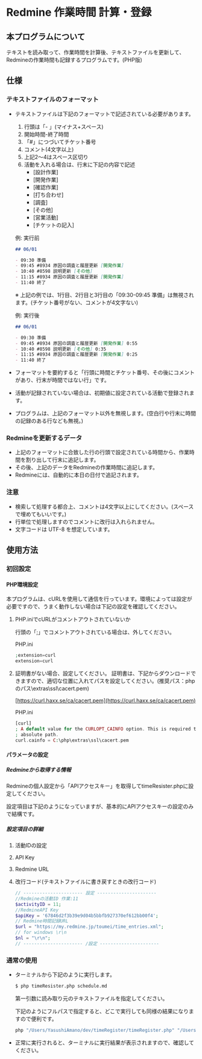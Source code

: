 # Redmine 作業時間 計算・登録

## 本プログラムについて

テキストを読み取って、作業時間を計算後、テキストファイルを更新して、Redmineの作業時間も記録するプログラムです。(PHP版)

## 仕様

### テキストファイルのフォーマット

- テキストファイルは下記のフォーマットで記述されている必要があります。

  1. 行頭は「- 」(マイナス+スペース)
  1. 開始時間-終了時間
  1. 「#」につづいてチケット番号
  1. コメント(4文字以上)
  1. 上記2〜4はスペース区切り
  1. 活動を入れる場合は、行末に下記の内容で記述
     - [設計作業]
     - [開発作業]
     - [確認作業]
     - [打ち合わせ]
     - [調査]
     - [その他]
     - [営業活動]
     - [チケットの記入]

  例: 実行前

  ```md
  ## 06/01

  - 09:30 準備
  - 09:45 #8934 原因の調査と履歴更新 [開発作業]
  - 10:40 #8598 説明更新 [その他]
  - 11:15 #8934 原因の調査と履歴更新 [開発作業]
  - 11:40 終了
  ```

  ※ 上記の例では、1行目、2行目と3行目の「09:30-09:45 準備」は無視されます。(チケット番号がない、コメントが4文字ない)

  例: 実行後

  ```md
  ## 06/01

  - 09:30 準備
  - 09:45 #8934 原因の調査と履歴更新 [開発作業] 0:55
  - 10:40 #8598 説明更新 [その他] 0:35
  - 11:15 #8934 原因の調査と履歴更新 [開発作業] 0:25
  - 11:40 終了
  ```

- フォーマットを要約すると「行頭に時間とチケット番号、その後にコメントがあり、行末が時間ではない行」です。
- 活動が記録されていない場合は、初期値に設定されている活動で登録されます。
- プログラムは、上記のフォーマット以外を無視します。(空白行や行末に時間の記録のある行なども無視。)

### Redmineを更新するデータ

- 上記のフォーマットに合致した行の行頭で設定されている時間から、作業時間を割り出して行末に追記します。
- その後、上記のデータをRedmineの作業時間に追記します。
- Redmineには、自動的に本日の日付で追記されます。

### 注意

- 検索して処理する都合上、コメントは4文字以上にしてください。(スペースで埋めてもいいです。)
- 行単位で処理しますのでコメントに改行は入れられません。
- 文字コードは UTF-8 を想定しています。

## 使用方法

### 初回設定

#### PHP環境設定

本プログラムは、cURLを使用して通信を行っています。環境によっては設定が必要ですので、うまく動作しない場合は下記の設定を確認してください。

1. PHP.iniでcURLがコメントアウトされていないか

   行頭の「;」でコメントアウトされている場合は、外してください。

   PHP.ini

   ```php
   ;extension=curl
   extension=curl
   ```

1. 証明書がない場合、設定してください。
   証明書は、下記からダウンロードできますので、適切な位置に入れてパスを設定してください。(推奨パス：phpのパス\extras\ssl\cacert.pem)

   [https://curl.haxx.se/ca/cacert.pem](https://curl.haxx.se/ca/cacert.pem)

   PHP.ini

   ```php
   [curl]
   ; A default value for the CURLOPT_CAINFO option. This is required to be an
   ; absolute path.
   curl.cainfo = C:\php\extras\ssl\cacert.pem
   ```


#### パラメータの設定

##### Redmineから取得する情報

Redmineの個人設定から「APIアクセスキー」を取得してtimeResister.phpに設定してください。

設定項目は下記のようになっていますが、基本的にAPIアクセスキーの設定のみで結構です。

##### 設定項目の詳細

  1. 活動IDの設定
  1. API Key
  1. Redmine URL
  1. 改行コード(テキストファイルに書き戻すときの改行コード)

     ```php
     // ---------------------- 設定 ----------------------
     //Redmineの活動ID 作業:11
     $activityID = 11;
     //RedmineAPI Key
     $apiKey = '67846d2f3b39e9d04b5bbfb927370ef612bb00f4';
     // Redmine時間記録URL
     $url = "https://my.redmine.jp/toumei/time_entries.xml";
     // for windows \r\n
     $nl = "\r\n";
     // ---------------------- /設定 ----------------------
     ```

### 通常の使用

- ターミナルから下記のように実行します。

  ```sh
  $ php timeResister.php schedule.md
  ```

  第一引数に読み取り元のテキストファイルを指定してください。
  
  下記のようにフルパスで指定すると、どこで実行しても同様の結果になりますので便利です。
  
  ```sh
  php "/Users/YasushiAmano/dev/timeRegister/timeRegister.php" "/Users/YasushiAmano/dev/schedules/schedule.md"
  ```

- 正常に実行されると、ターミナルに実行結果が表示されますので、確認してください。

